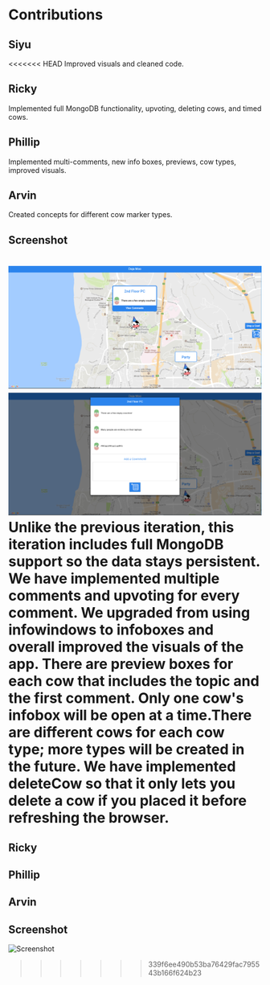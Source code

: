 # Contributions

## Siyu
<<<<<<< HEAD
Improved visuals and cleaned code.


## Ricky
Implemented full MongoDB functionality, upvoting, deleting cows, and timed cows.

## Phillip
Implemented multi-comments, new info boxes, previews, cow types, improved visuals.

## Arvin
Created concepts for different cow marker types.

## Screenshot
![Screenshot](images/Milestone9.png)
![Screenshot](images/Milestone9_2.png)
Unlike the previous iteration, this iteration includes full MongoDB support so the data stays persistent.  We have implemented multiple comments and upvoting for every comment.  We upgraded from using infowindows to infoboxes and overall improved the visuals of the app.  There are preview boxes for each cow that includes the topic and the first comment.  Only one cow's infobox will be open at a time.There are different cows for each cow type; more types will be created in the future.  We have implemented deleteCow so that it only lets you delete a cow if you placed it before refreshing the browser.
=======


## Ricky


## Phillip


## Arvin

## Screenshot
![Screenshot]()
>>>>>>> 339f6ee490b53ba76429fac795543b166f624b23

